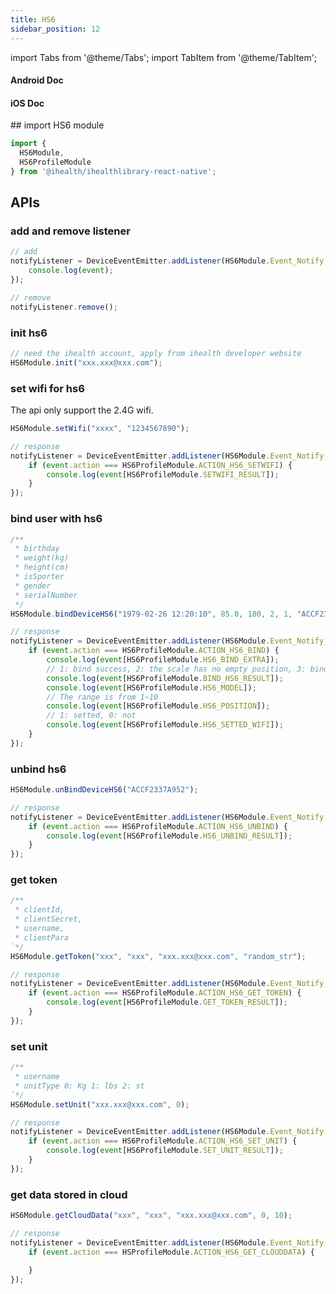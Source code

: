 ```yaml
---
title: HS6
sidebar_position: 12
---
```


import Tabs from '@theme/Tabs';
import TabItem from '@theme/TabItem';

<Tabs>
  <TabItem value="android" label="Android" default>

#### Android Doc

  </TabItem>
  
  <TabItem value="ios" label="iOS">

#### iOS Doc

  </TabItem>
  
  <TabItem value="reactnative" label="React Native">
## import HS6 module

```js
import {
  HS6Module,
  HS6ProfileModule
} from '@ihealth/ihealthlibrary-react-native';
```

## APIs

### add and remove listener

```js
// add
notifyListener = DeviceEventEmitter.addListener(HS6Module.Event_Notify,  (event) => {
    console.log(event);
});

// remove
notifyListener.remove();
```

### init hs6

```js
// need the ihealth account, apply from ihealth developer website
HS6Module.init("xxx.xxx@xxx.com");
```

### set wifi for hs6

The api only support the 2.4G wifi.

```js
HS6Module.setWifi("xxxx", "1234567890");

// response
notifyListener = DeviceEventEmitter.addListener(HS6Module.Event_Notify,  (event) => {
    if (event.action === HS6ProfileModule.ACTION_HS6_SETWIFI) {
        console.log(event[HS6ProfileModule.SETWIFI_RESULT]);
    }
});
```

### bind user with hs6

```js
/**
 * birthday
 * weight(kg)
 * height(cm)
 * isSporter
 * gender
 * serialNumber
 */
HS6Module.bindDeviceHS6("1979-02-26 12:20:10", 85.0, 180, 2, 1, "ACCF2337A952");

// response
notifyListener = DeviceEventEmitter.addListener(HS6Module.Event_Notify,  (event) => {
    if (event.action === HS6ProfileModule.ACTION_HS6_BIND) {
        console.log(event[HS6ProfileModule.HS6_BIND_EXTRA]);
        // 1: bind success, 2: the scale has no empty position, 3: bind fail
        console.log(event[HS6ProfileModule.BIND_HS6_RESULT]);
        console.log(event[HS6ProfileModule.HS6_MODEL]);
        // The range is from 1~10
        console.log(event[HS6ProfileModule.HS6_POSITION]);
        // 1: setted, 0: not
        console.log(event[HS6ProfileModule.HS6_SETTED_WIFI]);
    }
});
```

### unbind hs6

```js
HS6Module.unBindDeviceHS6("ACCF2337A952");

// response
notifyListener = DeviceEventEmitter.addListener(HS6Module.Event_Notify,  (event) => {
    if (event.action === HS6ProfileModule.ACTION_HS6_UNBIND) {
        console.log(event[HS6ProfileModule.HS6_UNBIND_RESULT]);
    }
});
```

### get token

```js
/**
 * clientId, 
 * clientSecret, 
 * username, 
 * clientPara
`*/
HS6Module.getToken("xxx", "xxx", "xxx.xxx@xxx.com", "random_str");

// response
notifyListener = DeviceEventEmitter.addListener(HS6Module.Event_Notify,  (event) => {
    if (event.action === HS6ProfileModule.ACTION_HS6_GET_TOKEN) {
        console.log(event[HS6ProfileModule.GET_TOKEN_RESULT]);
    }
});
```

### set unit

```js
/**
 * username
 * unitType 0: Kg 1: lbs 2: st
`*/
HS6Module.setUnit("xxx.xxx@xxx.com", 0);

// response
notifyListener = DeviceEventEmitter.addListener(HS6Module.Event_Notify,  (event) => {
    if (event.action === HS6ProfileModule.ACTION_HS6_SET_UNIT) {
        console.log(event[HS6ProfileModule.SET_UNIT_RESULT]);
    }
});
```

### get data stored in cloud

```js
HS6Module.getCloudData("xxx", "xxx", "xxx.xxx@xxx.com", 0, 10);

// response
notifyListener = DeviceEventEmitter.addListener(HS6Module.Event_Notify,  (event) => {
    if (event.action === HSProfileModule.ACTION_HS6_GET_CLOUDDATA) {
        
    }
});
```

  </TabItem>
</Tabs>

